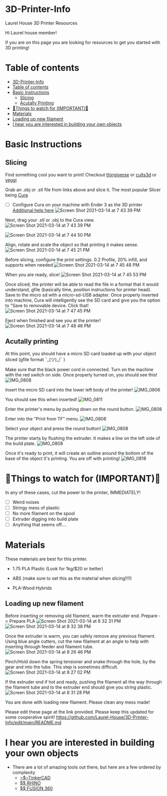3D-Printer-Info
===============

Laurel House 3D Printer Resources

Hi Laurel house member!

If you are on this page you are looking for resources to get you started with 3D printing!

Table of contents
=================
<!--ts-->
   * [3D-Printer-Info](#3d-printer-info)
   * [Table of contents](#table-of-contents)
   * [Basic Instructions](#basic-instructions)
      * [Slicing](#Slicing)
      * [Acutally Printing](#acutally-printing)
   * [🚨Things to watch for (IMPORTANT)🚨](#things-to-watch-for-important)
   * [Materials](#Materials)
   * [Loading up new filament](#loading-up-new-filament)
   * [I hear you are interested in building your own objects](#i-hear-you-are-interested-in-building-your-own-objects)
<!--te-->

Basic Instructions
==================
Slicing
-------
Find something cool you want to print! Checkout [thingiverse](https://www.thingiverse.com/) or [cults3d](https://cults3d.com/en) or [yeggi](https://www.yeggi.com/)

Grab an .obj or .stl file from links above and slice it. The most popular Slicer being [Cura](https://ultimaker.com/software/ultimaker-cura)
- [ ] Configure Cura on your machine with Ender 3 as the 3D printer [Additional help here](http://www.emcu.eu/configure-ultimaker-cura-software-for-use-the-creality-3d-printer-model-ender-3/)
![Screen Shot 2021-03-14 at 7 43 39 PM](https://user-images.githubusercontent.com/9064271/111091105-e812b880-84ff-11eb-8081-4a9dc13ee8f0.png)

  
Next, drag your .stl or .obj to the Cura view.
![Screen Shot 2021-03-14 at 7 43 39 PM](https://user-images.githubusercontent.com/9064271/111091066-c4e80900-84ff-11eb-8d0b-acbdacedd657.png)

![Screen Shot 2021-03-14 at 7 44 50 PM](https://user-images.githubusercontent.com/9064271/111091151-037dc380-8500-11eb-8678-d2087198f8f1.png)


Align, rotate and scale the object so that printing it makes sense.
![Screen Shot 2021-03-14 at 7 45 21 PM](https://user-images.githubusercontent.com/9064271/111091183-1abcb100-8500-11eb-9154-fa2f55f93f96.png)

Before slicing, configure the print settings. 0.2 Profile, 20% infill, and supports when needed
![Screen Shot 2021-03-14 at 7 45 48 PM](https://user-images.githubusercontent.com/9064271/111091240-5192c700-8500-11eb-9553-a22effcb5c1a.png)

When you are ready, slice!
![Screen Shot 2021-03-14 at 7 45 53 PM](https://user-images.githubusercontent.com/9064271/111091252-5b1c2f00-8500-11eb-90d8-0f46b2a5d0e2.png)

Once sliced, the printer will be able to read the file in a format that it would understand, gfile (basically time, position instructions for printer head). Save to the micro sd with a micro-sd-USB adapter. Once properly inserted into machine, Cura will intelligently see the SD card and give you the option to "Save to removable device. Click that!
![Screen Shot 2021-03-14 at 7 47 45 PM](https://user-images.githubusercontent.com/9064271/111091465-01683480-8501-11eb-9c40-4d96031d04b4.png)

Eject when finished and see you at the printer!
![Screen Shot 2021-03-14 at 7 48 46 PM](https://user-images.githubusercontent.com/9064271/111091486-15139b00-8501-11eb-9fef-28b962260777.png)

Acutally printing
-----------------
At this point, you should have a micro SD card loaded up with your object sliced (gfile format ¯\_(ツ)_/¯ )

Make sure that the black power cord in connected. Turn on the machine with the red switch on side. 
Once properly turned on, you should see this!
![IMG_0808](https://user-images.githubusercontent.com/9064271/111091684-bf8bbe00-8501-11eb-95a0-a9f8ac2a4e01.jpeg)

Insert the micro SD card into the lower left body of the printer!
![IMG_0806](https://user-images.githubusercontent.com/9064271/111091733-ee099900-8501-11eb-8ebf-fc152a9a26f1.jpeg)

You should see this when inserted!
![IMG_0811](https://user-images.githubusercontent.com/9064271/111170776-5001e700-8572-11eb-91f3-a2a53673491e.jpeg)


Enter the printer's menu by pushing down on the round button.
![IMG_0808](https://user-images.githubusercontent.com/9064271/111091829-2b6e2680-8502-11eb-886c-e7796a874e6e.jpeg)

Enter into the "Print from TF" menu.
![IMG_0808](https://user-images.githubusercontent.com/9064271/111091866-4f316c80-8502-11eb-93c7-1e260d29cadc.jpeg)


Select your object and press the round button!
![IMG_0808](https://user-images.githubusercontent.com/9064271/111091882-5ce6f200-8502-11eb-8070-50f0c2b8075f.jpeg)

The printer starts by flushing the extruder. It makes a line on the left side of the build plate.
![IMG_0808](https://user-images.githubusercontent.com/9064271/111091931-80aa3800-8502-11eb-9fd8-740b1989df95.jpeg)

Once it's ready to print, it will create an outline around the bottom of the base of the object it's printing. You are off with printing!
![IMG_0818](https://user-images.githubusercontent.com/9064271/111091970-a0d9f700-8502-11eb-9d3d-d7256b017d51.jpeg)


🚨Things to watch for (IMPORTANT)🚨
==================================
In any of these cases, cut the power to the printer, IMMEDIATELY!
- [ ] Weird noises
- [ ] Stringy mess of plastic
- [ ] No more filament on the spool
- [ ] Extruder digging into build plate
- [ ] Anything that seems off....

Materials
=========
These materials are best for this printer.

* 1.75 PLA Plastic (Look for 1kg/$20 or better)

* ABS (make sure to set this as the material when slicing!!!!)

* PLA-Wood Hybrids 

## Loading up new filament
Before inserting or removing old filament, warm the extruder end. Prepare -> Prepare PLA
![Screen Shot 2021-03-14 at 8 32 31 PM](https://user-images.githubusercontent.com/9064271/111092661-a46e7d80-8504-11eb-8938-9c052e362de0.png)
![Screen Shot 2021-03-14 at 8 32 38 PM](https://user-images.githubusercontent.com/9064271/111092665-a8020480-8504-11eb-88e0-8b472e851ba9.png)

Once the extruder is warm, you can safely remove any previous filament.
Using blue angle cutters, cut the new filament at an angle to help with inserting through feeder and filament tube.
![Screen Shot 2021-03-14 at 8 26 46 PM](https://user-images.githubusercontent.com/9064271/111092752-f57e7180-8504-11eb-98cb-80cb7359cb52.png)

Pinch/Hold down the spring tensioner and snake through the hole, by the gear and into the tube. This step is sometimes difficult.
![Screen Shot 2021-03-14 at 8 27 02 PM](https://user-images.githubusercontent.com/9064271/111092797-1646c700-8505-11eb-88eb-5e9e44805216.png)

If the extruder end if hot and ready, pushing the filament all the way through the filament tube and to the extruder end should give you string plastic.
![Screen Shot 2021-03-14 at 8 31 28 PM](https://user-images.githubusercontent.com/9064271/111092845-39717680-8505-11eb-9a11-3a8a04c767d7.png)

You are done with loading new filament. Please clean any mess made!

Please edit these page at the link provided. Please keep this updated for some cooperative spirit!
https://github.com/Laurel-House/3D-Printer-Info/edit/main/README.md

I hear you are interested in building your own objects 
======================================================
* There are a lot of amazing tools out there, but here are a few ordered by complexity
  * [~$~TinkerCAD](https://www.tinkercad.com/)
  * [$$ RHINO](https://www.rhino3d.com/)
  * [$$ FUSION 360](https://www.autodesk.com/products/fusion-360/overview)
